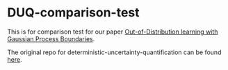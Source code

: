 # DUQ-comparison-test

This is for comparison test for our paper [Out-of-Distribution learning with Gaussian Process Boundaries](https://github.com/YangChencyy/OOD_Learning_with_GP_boundaries-).

The original repo for deterministic-uncertainty-quantification can be found [here](https://github.com/y0ast/deterministic-uncertainty-quantification).
